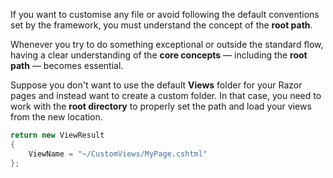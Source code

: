 If you want to customise any file or avoid following the default conventions set by the framework, you must understand the concept of the **root path**.

Whenever you try to do something exceptional or outside the standard flow, having a clear understanding of the **core concepts** — including the **root path** — becomes essential.

Suppose you don't want to use the default **Views** folder for your Razor pages and instead want to create a custom folder. In that case, you need to work with the **root directory** to properly set the path and load your views from the new location.

```cs
return new ViewResult
{
    ViewName = "~/CustomViews/MyPage.cshtml"
};

```

